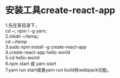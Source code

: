 # 安装工具create-react-app  
1.先在家目录下，  
  cd ~; npm i -g yarn;  
2.mkdir ~/temp;  
  cd ~/temp  
3.sudo npm install -g create-react-app  
4.create-react-app hello-world  
5.cd hello-world  
6.npm start 或 yarn start  
7.yarn run start或者yarn run build有webpack功能。
